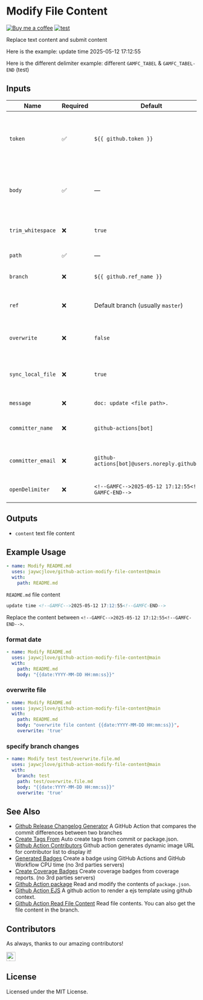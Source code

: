 Modify File Content
===

[![Buy me a coffee](https://img.shields.io/badge/Buy%20me%20a%20coffee-048754?logo=buymeacoffee)](https://jaywcjlove.github.io/#/sponsor)
[![test](https://github.com/jaywcjlove/github-action-modify-file-content/actions/workflows/ci.yml/badge.svg)](https://github.com/jaywcjlove/github-action-modify-file-content/actions/workflows/ci.yml)

Replace text content and submit content

Here is the example: update time <!--GAMFC-->2025-05-12 17:12:55<!--GAMFC-END-->

Here is the different delimiter example: <!--GAMFC_TABEL-->different `GAMFC_TABEL` & `GAMFC_TABEL-END` (test)<!--GAMFC_TABEL-END-->

## Inputs

| Name | Required | Default | Description |
| -------- | -------- | -------- | -------- |
| `token`           | ✅        | `${{ github.token }}`                          | GitHub Token used to authenticate API requests. [Why?](https://help.github.com/en/actions/automating-your-workflow-with-github-actions/authenticating-with-the-github_token#about-the-github_token-secret) |
| `body`            | ✅        | —                                              | The content to insert between delimiters in the target file. |
| `trim_whitespace` | ❌        | `true`                                         | Trim leading and trailing whitespace in `body`. |
| `path`            | ✅        | —                                              | File path to be modified. |
| `branch`          | ❌        | `${{ github.ref_name }}`                       | Branch to commit changes to. |
| `ref`             | ❌        | Default branch (usually `master`)              | The target commit, branch, or tag. |
| `overwrite`       | ❌        | `false`                                        | Whether to overwrite the entire file. |
| `sync_local_file` | ❌        | `true`                                         | Whether to sync the file from the local content. |
| `message`         | ❌        | `doc: update <file path>.`                     | Commit message. |
| `committer_name`  | ❌        | `github-actions[bot]`                          | Name used for the Git commit author. |
| `committer_email` | ❌        | `github-actions[bot]@users.noreply.github.com` | Email used for the Git commit author. |
| `openDelimiter`   | ❌        | `<!--GAMFC-->2025-05-12 17:12:55<!--GAMFC-END-->`                             | End delimiter for content replacement. |

## Outputs

- `content` text file content

## Example Usage

```yml
- name: Modify README.md
  uses: jaywcjlove/github-action-modify-file-content@main
  with:
    path: README.md
```

`README.md` file content

```markdown
update time <!--GAMFC-->2025-05-12 17:12:55<!--GAMFC-END-->
```

Replace the content between `<!--GAMFC-->2025-05-12 17:12:55<!--GAMFC-END-->`.

### format date

```yml
- name: Modify README.md
  uses: jaywcjlove/github-action-modify-file-content@main
  with:
    path: README.md
    body: "{{date:YYYY-MM-DD HH:mm:ss}}"
```

### overwrite file

```yml
- name: Modify README.md
  uses: jaywcjlove/github-action-modify-file-content@main
  with:
    path: README.md
    body: "overwrite file content {{date:YYYY-MM-DD HH:mm:ss}}",
    overwrite: 'true'
```

### specify branch changes

```yml
- name: Modify test test/overwrite.file.md
  uses: jaywcjlove/github-action-modify-file-content@main
  with:
    branch: test
    path: test/overwrite.file.md
    body: "{{date:YYYY-MM-DD HH:mm:ss}}"
    overwrite: 'true'
```

## See Also

- [Github Release Changelog Generator](https://github.com/jaywcjlove/changelog-generator) A GitHub Action that compares the commit differences between two branches
- [Create Tags From](https://github.com/jaywcjlove/create-tag-action) Auto create tags from commit or package.json.
- [Github Action Contributors](https://github.com/jaywcjlove/github-action-contributors) Github action generates dynamic image URL for contributor list to display it!
- [Generated Badges](https://github.com/jaywcjlove/generated-badges) Create a badge using GitHub Actions and GitHub Workflow CPU time (no 3rd parties servers)
- [Create Coverage Badges](https://github.com/jaywcjlove/coverage-badges-cli) Create coverage badges from coverage reports. (no 3rd parties servers)
- [Github Action package](https://github.com/jaywcjlove/github-action-package) Read and modify the contents of `package.json`.
- [Github Action EJS](https://github.com/jaywcjlove/github-action-package) A github action to render a ejs template using github context.
- [Github Action Read File Content](https://github.com/jaywcjlove/github-action-read-file) 
Read file contents. You can also get the file content in the branch.

## Contributors

As always, thanks to our amazing contributors!

<!--CONTRIBUTING-->

<a href="https://github.com/jaywcjlove" title="小弟调调"><img src="https://avatars.githubusercontent.com/u/1680273?v=4" width="24;" alt="小弟调调"/></a>


<!--CONTRIBUTING-END-->

## License

Licensed under the MIT License.
